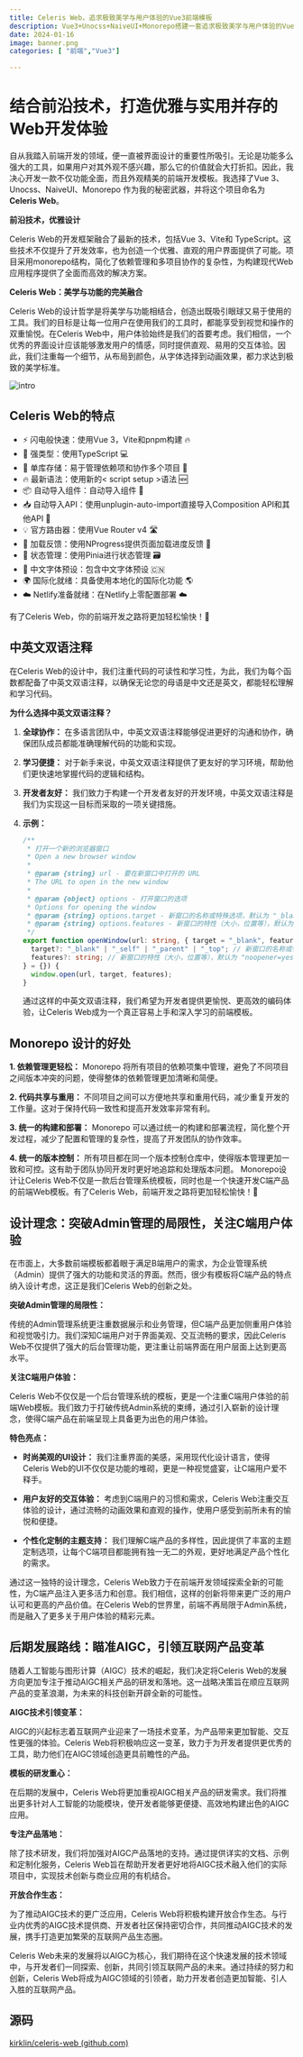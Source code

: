 ```yaml
---
title: Celeris Web，追求极致美学与用户体验的Vue3前端模板
description: Vue3+Unocss+NaiveUI+Monorepo搭建一套追求极致美学与用户体验的Vue3前端模板。Celeris Web的设计哲学是将美学与功能相结合，创造出既吸引眼球又易于使用的工具。
date: 2024-01-16
image: banner.png
categories: [ "前端","Vue3"]

---
```


# 结合前沿技术，打造优雅与实用并存的Web开发体验

自从我踏入前端开发的领域，便一直被界面设计的重要性所吸引。无论是功能多么强大的工具，如果用户对其外观不感兴趣，那么它的价值就会大打折扣。因此，我决心开发一款不仅功能全面，而且外观精美的前端开发模板。我选择了Vue 3、Unocss、NaiveUI、Monorepo 作为我的秘密武器，并将这个项目命名为 **Celeris Web**。

**前沿技术，优雅设计**

Celeris Web的开发框架融合了最新的技术，包括Vue 3、Vite和 TypeScript。这些技术不仅提升了开发效率，也为创造一个优雅、直观的用户界面提供了可能。项目采用monorepo结构，简化了依赖管理和多项目协作的复杂性，为构建现代Web应用程序提供了全面而高效的解决方案。

**Celeris Web：美学与功能的完美融合**

Celeris Web的设计哲学是将美学与功能相结合，创造出既吸引眼球又易于使用的工具。我们的目标是让每一位用户在使用我们的工具时，都能享受到视觉和操作的双重愉悦。在Celeris Web中，用户体验始终是我们的首要考虑。我们相信，一个优秀的界面设计应该能够激发用户的情感，同时提供直观、易用的交互体验。因此，我们注重每一个细节，从布局到颜色，从字体选择到动画效果，都力求达到极致的美学标准。

![intro](banner.png)

## Celeris Web的特点

- ⚡ 闪电般快速：使用Vue 3，Vite和pnpm构建 🔥
- 💪 强类型：使用TypeScript 💻
- 📂 单库存储：易于管理依赖项和协作多个项目 🤝
- 🔥 最新语法：使用新的< script setup >语法 🆕
- 📦 自动导入组件：自动导入组件 🚚
- 📥 自动导入API：使用unplugin-auto-import直接导入Composition API和其他API 📨
- 💡 官方路由器：使用Vue Router v4 🛣️
- 🎉 加载反馈：使用NProgress提供页面加载进度反馈 🔄
- 🍍 状态管理：使用Pinia进行状态管理 🗃️
- 📜 中文字体预设：包含中文字体预设 🇨🇳
- 🌍 国际化就绪：具备使用本地化的国际化功能 🌎
- ☁️ Netlify准备就绪：在Netlify上零配置部署 ☁️

有了Celeris Web，你的前端开发之路将更加轻松愉快！🚀

## 中英文双语注释

在Celeris Web的设计中，我们注重代码的可读性和学习性，为此，我们为每个函数都配备了中英文双语注释，以确保无论您的母语是中文还是英文，都能轻松理解和学习代码。

**为什么选择中英文双语注释？**

1. **全球协作：** 在多语言团队中，中英文双语注释能够促进更好的沟通和协作，确保团队成员都能准确理解代码的功能和实现。

2. **学习便捷：** 对于新手来说，中英文双语注释提供了更友好的学习环境，帮助他们更快速地掌握代码的逻辑和结构。

3. **开发者友好：** 我们致力于构建一个开发者友好的开发环境，中英文双语注释是我们为实现这一目标而采取的一项关键措施。

4. **示例：**

   ```ts
   /**
    * 打开一个新的浏览器窗口
    * Open a new browser window
    *
    * @param {string} url - 要在新窗口中打开的 URL
    * The URL to open in the new window
    *
    * @param {object} options - 打开窗口的选项
    * Options for opening the window
    * @param {string} options.target - 新窗口的名称或特殊选项，默认为 "_blank"
    * @param {string} options.features - 新窗口的特性（大小，位置等），默认为 "noopener=yes,noreferrer=yes"
    */
   export function openWindow(url: string, { target = "_blank", features = "noopener=yes,noreferrer=yes" }: {
     target?: "_blank" | "_self" | "_parent" | "_top"; // 新窗口的名称或特殊选项，默认为 "_blank"
     features?: string; // 新窗口的特性（大小，位置等），默认为 "noopener=yes,noreferrer=yes"
   } = {}) {
     window.open(url, target, features);
   }
   ```

   通过这样的中英文双语注释，我们希望为开发者提供更愉悦、更高效的编码体验，让Celeris Web成为一个真正容易上手和深入学习的前端模板。

## Monorepo 设计的好处

**1. 依赖管理更轻松：** Monorepo 将所有项目的依赖项集中管理，避免了不同项目之间版本冲突的问题，使得整体的依赖管理更加清晰和简便。

**2. 代码共享与重用：** 不同项目之间可以方便地共享和重用代码，减少重复开发的工作量。这对于保持代码一致性和提高开发效率非常有利。

**3. 统一的构建和部署：** Monorepo 可以通过统一的构建和部署流程，简化整个开发过程，减少了配置和管理的复杂性，提高了开发团队的协作效率。

**4. 统一的版本控制：** 所有项目都在同一个版本控制仓库中，使得版本管理更加一致和可控。这有助于团队协同开发时更好地追踪和处理版本问题。 Monorepo设计让Celeris Web不仅是一款后台管理系统模板，同时也是一个快速开发C端产品的前端Web模板。有了Celeris Web，前端开发之路将更加轻松愉快！🚀

## 设计理念：突破Admin管理的局限性，关注C端用户体验

在市面上，大多数前端模板都着眼于满足B端用户的需求，为企业管理系统（Admin）提供了强大的功能和灵活的界面。然而，很少有模板将C端产品的特点纳入设计考虑，这正是我们Celeris Web的创新之处。

**突破Admin管理的局限性：**

传统的Admin管理系统更注重数据展示和业务管理，但C端产品更加侧重用户体验和视觉吸引力。我们深知C端用户对于界面美观、交互流畅的要求，因此Celeris Web不仅提供了强大的后台管理功能，更注重让前端界面在用户层面上达到更高水平。

**关注C端用户体验：**

Celeris Web不仅仅是一个后台管理系统的模板，更是一个注重C端用户体验的前端Web模板。我们致力于打破传统Admin系统的束缚，通过引入崭新的设计理念，使得C端产品在前端呈现上具备更为出色的用户体验。

**特色亮点：**

- **时尚美观的UI设计：** 我们注重界面的美感，采用现代化设计语言，使得Celeris Web的UI不仅仅是功能的堆砌，更是一种视觉盛宴，让C端用户爱不释手。

- **用户友好的交互体验：** 考虑到C端用户的习惯和需求，Celeris Web注重交互体验的设计，通过流畅的动画效果和直观的操作，使用户感受到前所未有的愉悦和便捷。

- **个性化定制的主题支持：** 我们理解C端产品的多样性，因此提供了丰富的主题定制选项，让每个C端项目都能拥有独一无二的外观，更好地满足产品个性化的需求。

通过这一独特的设计理念，Celeris Web致力于在前端开发领域探索全新的可能性，为C端产品注入更多活力和创意。我们相信，这样的创新将带来更广泛的用户认可和更高的产品价值。在Celeris Web的世界里，前端不再局限于Admin系统，而是融入了更多关于用户体验的精彩元素。

## 后期发展路线：瞄准AIGC，引领互联网产品变革

随着人工智能与图形计算（AIGC）技术的崛起，我们决定将Celeris Web的发展方向更加专注于推动AIGC相关产品的研发和落地。这一战略决策旨在顺应互联网产品的变革浪潮，为未来的科技创新开辟全新的可能性。

**AIGC技术引领变革：**

AIGC的兴起标志着互联网产业迎来了一场技术变革，为产品带来更加智能、交互性更强的体验。Celeris Web将积极响应这一变革，致力于为开发者提供更优秀的工具，助力他们在AIGC领域创造更具前瞻性的产品。

**模板的研发重心：**

在后期的发展中，Celeris Web将更加重视AIGC相关产品的研发需求。我们将推出更多针对人工智能的功能模块，使开发者能够更便捷、高效地构建出色的AIGC应用。

**专注产品落地：**

除了技术研发，我们将加强对AIGC产品落地的支持。通过提供详实的文档、示例和定制化服务，Celeris Web旨在帮助开发者更好地将AIGC技术融入他们的实际项目中，实现技术创新与商业应用的有机结合。

**开放合作生态：**

为了推动AIGC技术的更广泛应用，Celeris Web将积极构建开放合作生态。与行业内优秀的AIGC技术提供商、开发者社区保持密切合作，共同推动AIGC技术的发展，携手打造更加繁荣的互联网产品生态圈。

Celeris Web未来的发展将以AIGC为核心，我们期待在这个快速发展的技术领域中，与开发者们一同探索、创新，共同引领互联网产品的未来。通过持续的努力和创新，Celeris Web将成为AIGC领域的引领者，助力开发者创造更加智能、引人入胜的互联网产品。

## 源码
[kirklin/celeris-web (github.com)](https://github.com/kirklin/celeris-web)
